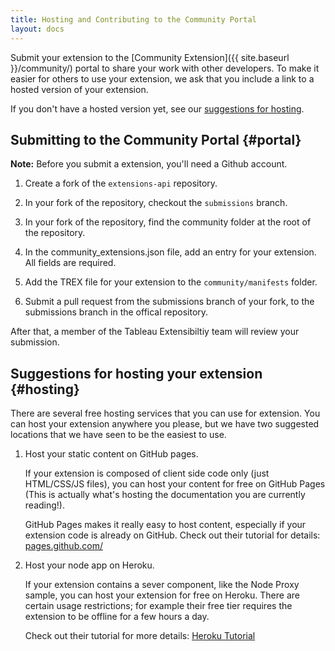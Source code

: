 ```yaml
---
title: Hosting and Contributing to the Community Portal
layout: docs
---
```


Submit your extension to the [Community Extension]({{ site.baseurl }}/community/)
portal to share your work with other developers. To make it easier for others to use your extension,
we ask that you include a link to a hosted version of your extension.

If you don't have a hosted version yet, see our [suggestions for hosting](#hosting).

Submitting to the Community Portal {#portal}
----------------------------------

**Note:** Before you submit a extension, you'll need a Github account.

1. Create a fork of the `extensions-api` repository.  

2. In your fork of the repository, checkout the `submissions` branch.

3. In your fork of the repository, find the community folder at the root of the repository. 

4. In the community_extensions.json file, add an entry for your extension.  All fields are required.

5. Add the TREX file for your extension to the `community/manifests` folder.

6. Submit a pull request from the submissions branch of your fork, to the submissions branch in the offical repository.


After that, a member of the Tableau Extensibiltiy team will review your submission.

Suggestions for hosting your extension {#hosting}
---------------------------------------

There are several free hosting services that you can use for extension.  You can host
your extension anywhere you please, but we have two suggested locations that we have
seen to be the easiest to use.

1. Host your static content on GitHub pages.

    If your extension is composed of client side code only (just HTML/CSS/JS files),
    you can host your content for free on GitHub Pages (This is actually what's hosting the documentation
    you are currently reading!).

    GitHub Pages makes it really easy to host content, especially if your extension code
    is already on GitHub.  Check out their tutorial for details: [pages.github.com/](https://pages.github.com)

2. Host your node app on Heroku.

    If your extension contains a sever component, like the Node Proxy sample,
    you can host your extension for free on Heroku.  There are certain usage restrictions; for example
    their free tier requires the extension to be offline for a few hours a day.

    Check out their tutorial for more details:
    [Heroku Tutorial](https://devcenter.heroku.com/articles/getting-started-with-nodejs#introduction)